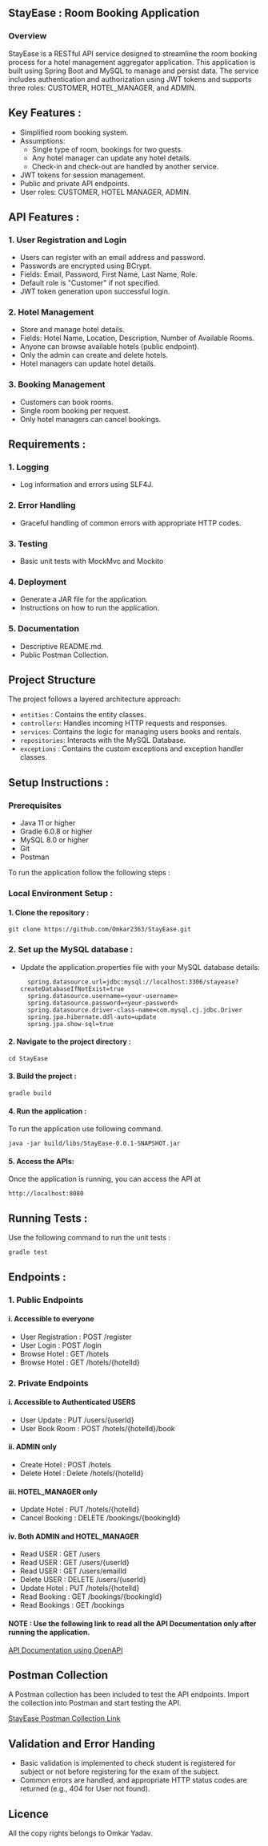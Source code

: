 
## StayEase : Room Booking Application

### Overview

StayEase is a RESTful API service designed to streamline the room booking process for a hotel management aggregator application. This application is built using Spring Boot and MySQL to manage and persist data. The service includes authentication and authorization using JWT tokens and supports three roles: CUSTOMER, HOTEL_MANAGER, and ADMIN.


 
## Key Features :

- Simplified room booking system.
-   Assumptions:
    - Single type of room, bookings for two guests.
    - Any hotel manager can update any hotel details.
    - Check-in and check-out are handled by another service.
- JWT tokens for session management.
- Public and private API endpoints.
- User roles: CUSTOMER, HOTEL MANAGER, ADMIN.

## API Features :

### 1. User Registration and Login

- Users can register with an email address and password.
- Passwords are encrypted using BCrypt.
- Fields: Email, Password, First Name, Last Name, Role.
- Default role is "Customer" if not specified.
- JWT token generation upon successful login.

### 2. Hotel Management

- Store and manage hotel details.
- Fields: Hotel Name, Location, Description, Number of Available Rooms.
- Anyone can browse available hotels (public endpoint).
- Only the admin can create and delete hotels.
- Hotel managers can update hotel details.

### 3. Booking Management

- Customers can book rooms.
- Single room booking per request.
- Only hotel managers can cancel bookings.

## Requirements :

### 1. Logging
- Log information and errors using SLF4J.

### 2. Error Handling
- Graceful handling of common errors with appropriate HTTP codes.

### 3. Testing
- Basic unit tests with MockMvc and Mockito 

### 4. Deployment
- Generate a JAR file for the application.
- Instructions on how to run the application.

### 5. Documentation
- Descriptive README.md.
- Public Postman Collection.

## Project Structure

The project follows a layered architecture approach:

- `entities` : Contains the entity classes.
- `controllers`: Handles incoming HTTP requests and responses.
- `services`: Contains the logic for managing users books and rentals.
- `repositories`: Interacts with the MySQL Database.
- `exceptions` : Contains the custom exceptions and exception handler classes. 



## Setup Instructions :

### Prerequisites

- Java 11 or higher
- Gradle 6.0.8 or higher
- MySQL 8.0 or higher
- Git
- Postman


To run the application follow the following steps :

### Local Environment Setup :
#### 1. Clone the repository :

    git clone https://github.com/Omkar2363/StayEase.git


### 2. Set up the MySQL database :

- Update the application.properties file with your MySQL database details:

        spring.datasource.url=jdbc:mysql://localhost:3306/stayease?createDatabaseIfNotExist=true
        spring.datasource.username=<your-username>
        spring.datasource.password=<your-password>
        spring.datasource.driver-class-name=com.mysql.cj.jdbc.Driver
        spring.jpa.hibernate.ddl-auto=update
        spring.jpa.show-sql=true

#### 2. Navigate to the project directory :

    cd StayEase

#### 3. Build the project :

    gradle build 

#### 4. Run the application :

To run the application use following command.

    java -jar build/libs/StayEase-0.0.1-SNAPSHOT.jar


#### 5. Access the APIs:

Once the application is running, you can access the API at

    http://localhost:8080


## Running Tests :

Use the following command to run the unit tests :

    gradle test
## Endpoints :

### 1. Public Endpoints 
#### i. Accessible to everyone 
- User Registration : POST /register
- User Login  : POST /login
- Browse Hotel : GET /hotels
- Browse Hotel : GET /hotels/{hotelId}


### 2. Private Endpoints

#### i. Accessible to Authenticated USERS
- User Update : PUT /users/{userId}
- User Book Room : POST /hotels/{hotelId}/book

#### ii. ADMIN only 
- Create Hotel : POST /hotels
- Delete Hotel : Delete /hotels/{hotelId}

#### iii. HOTEL_MANAGER only
- Update Hotel : PUT /hotels/{hotelId}
- Cancel Booking : DELETE /bookings/{bookingId}

#### iv. Both ADMIN and HOTEL_MANAGER
- Read USER : GET /users
- Read USER : GET /users/{userId}
- Read USER : GET /users/emailId
- Delete USER : DELETE /users/{userId}
- Update Hotel : PUT /hotels/{hotelId}
- Read Booking  : GET /bookings/{bookingId}
- Read Bookings : GET /bookings 

#### NOTE : Use the following link to read all the API Documentation only after running the application.

[API Documentation using OpenAPI](http://localhost:8080/swagger-ui/index.html)
## Postman Collection

A Postman collection has been included to test the API endpoints. Import the collection into Postman and start testing the API.

[StayEase Postman Collection Link](https://www.postman.com/omkar2363/workspace/stayease/collection/28208818-8edb6a1f-eaed-4095-8966-0dac8cc77734?action=share&creator=28208818)
## Validation and Error Handing

- Basic validation is implemented to check student is registered for subject or not before registering for the exam of the subject.
- Common errors are handled, and appropriate HTTP status codes are returned (e.g., 404 for User not found).

## Licence

All the copy rights belongs to Omkar Yadav.
